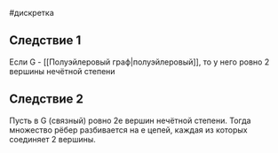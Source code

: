 #дискретка 
## Следствие 1
Если G - [[Полуэйлеровый граф|полуэйлеровый]], то у него ровно 2 вершины нечётной степени

## Следствие 2
Пусть в G (связный) ровно 2e вершин нечётной степени. Тогда множество рёбер разбивается на e цепей, каждая из которых соединяет 2 вершины.